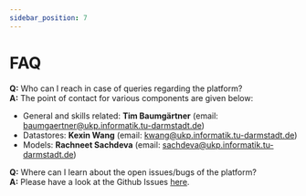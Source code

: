 ```yaml
---
sidebar_position: 7
---
```


# FAQ

**Q:** Who can I reach in case of queries regarding the platform?<br />
**A:** The point of contact for various components are given below:<br />
   - General and skills related: **Tim Baumgärtner** (email: baumgaertner@ukp.informatik.tu-darmstadt.de)
   - Datastores: **Kexin Wang** (email: kwang@ukp.informatik.tu-darmstadt.de)
   - Models: **Rachneet Sachdeva** (email: sachdeva@ukp.informatik.tu-darmstadt.de)

**Q:** Where can I learn about the open issues/bugs of the platform?<br />
**A:** Please have a look at the Github Issues [here](https://github.com/UKP-SQuARE/square-core/issues). <br />
